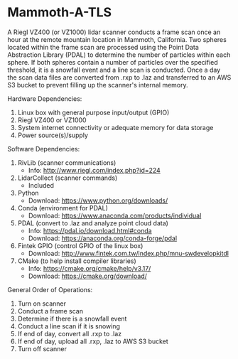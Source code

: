 # Mammoth-A-TLS
  A Riegl VZ400 (or VZ1000) lidar scanner conducts a frame scan once an hour at the remote mountain location in Mammoth, California.  Two spheres located within the frame scan are processed using the Point Data Abstraction Library (PDAL) to determine the number of particles within each sphere.  If both spheres contain a number of particles over the specified threshold, it is a snowfall event and a line scan is conducted.  Once a day the scan data files are converted from .rxp to .laz and transferred to an AWS S3 bucket to prevent filling up the scanner's internal memory.

 Hardware Dependencies:
 1. Linux box with general purpose input/output (GPIO)
 2. Riegl VZ400 or VZ1000
 3. System internet connectivity or adequate memory for data storage
 4. Power source(s)/supply

 Software Dependencies:
 1. RivLib (scanner communications)
    - Info: http://www.riegl.com/index.php?id=224
 2. LidarCollect (scanner commands)
    - Included
 3. Python
    - Download: https://www.python.org/downloads/
 4. Conda (environment for PDAL)
    - Download: https://www.anaconda.com/products/individual
 5. PDAL (convert to .laz and analyze point cloud data)
    - Info: https://pdal.io/download.html#conda
    - Download: https://anaconda.org/conda-forge/pdal
 6. Fintek GPIO (control GPIO of the linux box)
    - Download: http://www.fintek.com.tw/index.php/mnu-swdevelopkitdl
 7. CMake (to help install compiler libraries)
    - Info: https://cmake.org/cmake/help/v3.17/
    - Download: https://cmake.org/download/

 General Order of Operations:
 1. Turn on scanner
 2. Conduct a frame scan
 3. Determine if there is a snowfall event
 4. Conduct a line scan if it is snowing
 5. If end of day, convert all .rxp to .laz
 6. If end of day, upload all .rxp, .laz to AWS S3 bucket
 7. Turn off scanner
